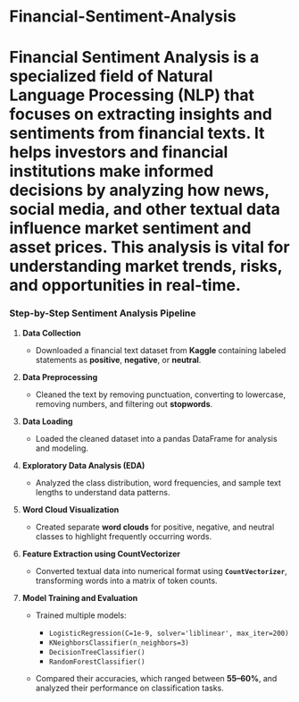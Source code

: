 # Financial-Sentiment-Analysis
# Financial Sentiment Analysis is a specialized field of Natural Language Processing (NLP) that focuses on extracting insights and sentiments from financial texts. It helps investors and financial institutions make informed decisions by analyzing how news, social media, and other textual data influence market sentiment and asset prices. This analysis is vital for understanding market trends, risks, and opportunities in real-time.


### **Step-by-Step Sentiment Analysis Pipeline**

1. **Data Collection**

   * Downloaded a financial text dataset from **Kaggle** containing labeled statements as **positive**, **negative**, or **neutral**.

2. **Data Preprocessing**

   * Cleaned the text by removing punctuation, converting to lowercase, removing numbers, and filtering out **stopwords**.

3. **Data Loading**

   * Loaded the cleaned dataset into a pandas DataFrame for analysis and modeling.

4. **Exploratory Data Analysis (EDA)**

   * Analyzed the class distribution, word frequencies, and sample text lengths to understand data patterns.

5. **Word Cloud Visualization**

   * Created separate **word clouds** for positive, negative, and neutral classes to highlight frequently occurring words.

6. **Feature Extraction using CountVectorizer**

   * Converted textual data into numerical format using **`CountVectorizer`**, transforming words into a matrix of token counts.

7. **Model Training and Evaluation**

   * Trained multiple models:

     * `LogisticRegression(C=1e-9, solver='liblinear', max_iter=200)`
     * `KNeighborsClassifier(n_neighbors=3)`
     * `DecisionTreeClassifier()`
     * `RandomForestClassifier()`
   * Compared their accuracies, which ranged between **55–60%**, and analyzed their performance on classification tasks.


